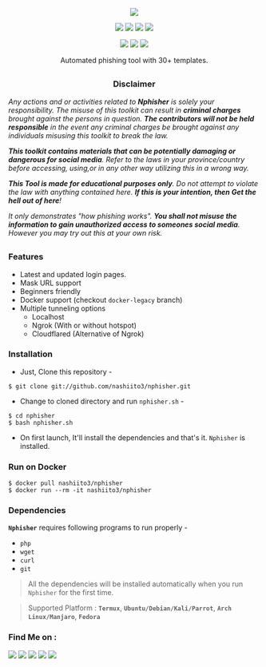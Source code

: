 <!-- Nphisher -->

<p align="center">
  <img src="https://imgur.com/a/uRlfzH0">
</p>

<p align="center">
  <img src="https://img.shields.io/badge/Version-1.2-blue?style=for-the-badge">
  <img src="https://img.shields.io/github/stars/nashiito3/nphisher?style=for-the-badge">
  <img src="https://img.shields.io/github/issues/nashiito3/nphisher?color=green&style=for-the-badge">
  <img src="https://img.shields.io/github/forks/nashiito3/nphisher?color=teal&style=for-the-badge">
</p>

<p align="center">
  <img src="https://img.shields.io/badge/Author-Nashiito-cyan?style=flat-square">
  <img src="https://img.shields.io/badge/Open%20Source-No-red?style=flat-square">
  <img src="https://img.shields.io/badge/Written%20In-Bash-purple?style=flat-square">
</p>

<p align="center"> Automated phishing tool with 30+ templates.</p>

##

<h3><p align="center">Disclaimer</p></h3>

<i>Any actions and or activities related to <b>Nphisher</b> is solely your responsibility. The misuse of this toolkit can result in <b>criminal charges</b> brought against the persons in question. <b>The contributors will not be held responsible</b> in the event any criminal charges be brought against any individuals misusing this toolkit to break the law.

<b>This toolkit contains materials that can be potentially damaging or dangerous for social media</b>. Refer to the laws in your province/country before accessing, using,or in any other way utilizing this in a wrong way.

<b>This Tool is made for educational purposes only</b>. Do not attempt to violate the law with anything contained here. <b>If this is your intention, then Get the hell out of here</b>!

It only demonstrates "how phishing works". <b>You shall not misuse the information to gain unauthorized access to someones social media</b>. However you may try out this at your own risk.</i>

##

### Features

- Latest and updated login pages.
- Mask URL support 
- Beginners friendly
- Docker support (checkout `docker-legacy` branch)
- Multiple tunneling options
  - Localhost
  - Ngrok (With or without hotspot)
  - Cloudflared (Alternative of Ngrok)


### Installation

- Just, Clone this repository -
```
$ git clone git://github.com/nashiito3/nphisher.git
```

- Change to cloned directory and run `nphisher.sh` -
```
$ cd nphisher
$ bash nphisher.sh
```

- On first launch, It'll install the dependencies and that's it. `Nphisher` is installed.

### Run on Docker
```
$ docker pull nashiito3/nphisher
$ docker run --rm -it nashiito3/nphisher
```

### Dependencies

**`Nphisher`** requires following programs to run properly - 
- `php`
- `wget`
- `curl`
- `git`

> All the dependencies will be installed automatically when you run `Nphisher` for the first time.

> Supported Platform : **`Termux`**, **`Ubuntu/Debian/Kali/Parrot`**, **`Arch Linux/Manjaro`**, **`Fedora`**


### Find Me on :
<p align="left">
  <a href="https://github.com/nashiito3" target="_blank"><img src="https://img.shields.io/badge/Github-Nashiito3-purple?style=for-the-badge&logo=github"></a>
  <a href="https://www.instagram.com/vadym.333" target="_blank"><img src="https://img.shields.io/badge/INSTAGRAM-%40vadym.333-pink?style=for-the-badge&logo=instagram"></a>
  <a href="https://twitter.com/NNashz" target="_blank"><img src="https://img.shields.io/badge/Twitter-nnashz-blue?style=for-the-badge&logo=twitter"></a>
  <a href="https://www.tiktok.com/@vadym.333" target="_blank"><img src="https://img.shields.io/badge/Tiktok-Vadym.333-fuchsia?style=for-the-badge&logo=tiktok"></a>
  <a href="https://www.patreon.com/@nashiito" target="_blank"><img src="https://img.shields.io/badge/patreon-nashiito-red?style=for-the-badge&logo=patreon"></a>
</p>


